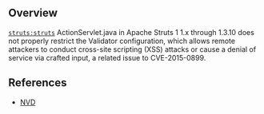 ## Overview
[`struts:struts`](http://search.maven.org/#search%7Cga%7C1%7Ca%3A%22struts%22)
ActionServlet.java in Apache Struts 1 1.x through 1.3.10 does not properly restrict the Validator configuration, which allows remote attackers to conduct cross-site scripting (XSS) attacks or cause a denial of service via crafted input, a related issue to CVE-2015-0899.

## References
- [NVD](https://web.nvd.nist.gov/view/vuln/detail?vulnId=CVE-2016-1182)